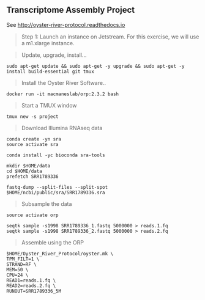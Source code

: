Transcriptome Assembly Project
--

See http://oyster-river-protocol.readthedocs.io

> Step 1: Launch an instance on Jetstream. For this exercise, we will use a m1.xlarge instance.

> Update, upgrade, install...

```
sudo apt-get update && sudo apt-get -y upgrade && sudo apt-get -y install build-essential git tmux
```

> Install the Oyster River Software.. 

```
docker run -it macmaneslab/orp:2.3.2 bash
```

> Start a TMUX window

```
tmux new -s project
```

> Download Illumina RNAseq data

```
conda create -yn sra
source activate sra

conda install -yc bioconda sra-tools

mkdir $HOME/data
cd $HOME/data
prefetch SRR1789336

fastq-dump --split-files --split-spot $HOME/ncbi/public/sra/SRR1789336.sra
```

> Subsample the data
```
source activate orp

seqtk sample -s1998 SRR1789336_1.fastq 5000000 > reads.1.fq
seqtk sample -s1998 SRR1789336_2.fastq 5000000 > reads.2.fq
```

> Assemble using the ORP

```
$HOME/Oyster_River_Protocol/oyster.mk \
TPM_FILT=1 \
STRAND=RF \
MEM=50 \
CPU=24 \
READ1=reads.1.fq \
READ2=reads.2.fq \
RUNOUT=SRR1789336_5M
```
